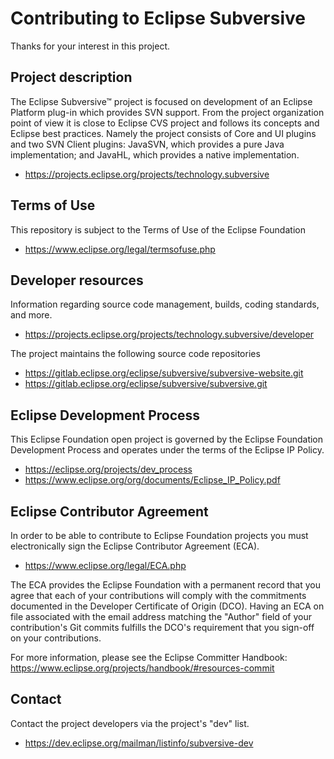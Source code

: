 # Contributing to Eclipse Subversive

Thanks for your interest in this project.

## Project description

The Eclipse Subversive™ project is focused on development of an Eclipse
Platform plug-in which provides SVN support. From the project organization point
of view it is close to Eclipse CVS project and follows its concepts and Eclipse
best practices. Namely the project consists of Core and UI plugins and two SVN
Client plugins: JavaSVN, which provides a pure Java implementation; and JavaHL,
which provides a native implementation.

* https://projects.eclipse.org/projects/technology.subversive

## Terms of Use

This repository is subject to the Terms of Use of the Eclipse Foundation

* https://www.eclipse.org/legal/termsofuse.php

## Developer resources

Information regarding source code management, builds, coding standards, and
more.

* https://projects.eclipse.org/projects/technology.subversive/developer

The project maintains the following source code repositories

* https://gitlab.eclipse.org/eclipse/subversive/subversive-website.git
* https://gitlab.eclipse.org/eclipse/subversive/subversive.git

## Eclipse Development Process

This Eclipse Foundation open project is governed by the Eclipse Foundation
Development Process and operates under the terms of the Eclipse IP Policy.

* https://eclipse.org/projects/dev_process
* https://www.eclipse.org/org/documents/Eclipse_IP_Policy.pdf

## Eclipse Contributor Agreement

In order to be able to contribute to Eclipse Foundation projects you must
electronically sign the Eclipse Contributor Agreement (ECA).

* https://www.eclipse.org/legal/ECA.php

The ECA provides the Eclipse Foundation with a permanent record that you agree
that each of your contributions will comply with the commitments documented in
the Developer Certificate of Origin (DCO). Having an ECA on file associated with
the email address matching the "Author" field of your contribution's Git commits
fulfills the DCO's requirement that you sign-off on your contributions.

For more information, please see the Eclipse Committer Handbook:
https://www.eclipse.org/projects/handbook/#resources-commit

## Contact

Contact the project developers via the project's "dev" list.

* https://dev.eclipse.org/mailman/listinfo/subversive-dev
